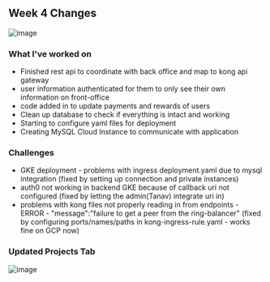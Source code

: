 
## Week 4 Changes

![image](https://user-images.githubusercontent.com/60376265/144939634-5ab8f9ae-a741-4db7-ab6f-f05f6ae25b04.png)

### What I've worked on
- Finished rest api to coordinate with back office and map to kong api gateway
- user information authenticated for them to only see their own information on front-office
- code added in to update payments and rewards of users
- Clean up database to check if everything is intact and working
- Starting to configure yaml files for deployment
- Creating MySQL Cloud Instance to communicate with application

### Challenges
- GKE deployment - problems with ingress deployment.yaml due to mysql integration (fixed by setting up connection and private instances)
- auth0 not working in backend GKE because of callback uri not configured (fixed by letting the admin(Tanav) integrate uri in)
- problems with kong files not properly reading in from endpoints - ERROR - "message":"failure to get a peer from the ring-balancer" (fixed by configuring ports/names/paths in kong-ingress-rule.yaml - works fine on GCP now)


### Updated Projects Tab
![image](https://user-images.githubusercontent.com/60376265/144940116-280fb83c-dbf2-4048-9f4d-3c5534d244d1.png)
